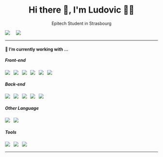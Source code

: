 <h1 align='center'> Hi there 👋, I'm Ludovic  👩‍💻 </h1>

<p align='center'>
  Epitech Student in Strasbourg
</p>

<p align='center'>

<a href="https://www.linkedin.com/in/ludovic-sutter-4389b5204/"><img src="https://img.shields.io/badge/linkedin-%230077B5.svg?&style=for-the-badge&logo=linkedin&logoColor=white" /></a>&nbsp;&nbsp;&nbsp;&nbsp;
<a href="mailto:sutterludovic67@gmail.com"><img src="https://img.shields.io/badge/gmail-%23D14836.svg?&style=for-the-badge&logo=gmail&logoColor=white" /></a>&nbsp;&nbsp;&nbsp;&nbsp;

</p>

<hr>

<h4>🔭  I’m currently working with ...</h4>

<h5>Front-end</h5>
<p >
  <img src="https://img.shields.io/badge/html5%20-%23e34f26.svg?&style=for-the-badge&logo=html5&logoColor=white" />&nbsp;&nbsp;
  <img src="https://img.shields.io/badge/CSS3-1572B6?&style=for-the-badge&logo=css3&logoColor=white" />&nbsp;&nbsp;
  <img src="https://img.shields.io/badge/JavaScript-F7DF1E?style=for-the-badge&logo=javascript&logoColor=black" />&nbsp;&nbsp;
  <img src="https://img.shields.io/badge/TypeScript-007ACC?style=for-the-badge&logo=typescript&logoColor=white" />&nbsp;&nbsp;
  <img src="https://img.shields.io/badge/React-20232A?style=for-the-badge&logo=react&logoColor=61DAFB" />&nbsp;&nbsp;
  <img src="https://img.shields.io/badge/styledcomponents%20-%23db7093.svg?&style=for-the-badge&logo=styled-components&logoColor=white" />&nbsp;&nbsp;
</p>

<h5>Back-end</h5>
<p >
  <img src="https://img.shields.io/badge/node.js%20-%23339933.svg?&style=for-the-badge&logo=node.js&logoColor=white" />&nbsp;&nbsp;
  <img src="https://img.shields.io/badge/JavaScript-F7DF1E?style=for-the-badge&logo=javascript&logoColor=black" />&nbsp;&nbsp;
  <img src="https://img.shields.io/badge/TypeScript-007ACC?style=for-the-badge&logo=typescript&logoColor=white" />&nbsp;&nbsp;
  <img src="https://img.shields.io/badge/fastify-000000.svg?&style=for-the-badge&logo=fastify&logoColor=white%22%20" />&nbsp;&nbsp;
  <img src="https://img.shields.io/badge/jest%20-%23c21325.svg?&style=for-the-badge&logo=jest&logoColor=white" />&nbsp;&nbsp;
</p>

<h5>Other Language</h5>
<p>
<img src="https://img.shields.io/badge/c-000000.svg?&style=for-the-badge&logo=C" />&nbsp;&nbsp;
  <img src="https://img.shields.io/badge/python-F7DF1E.svg?&style=for-the-badge&logo=python" />&nbsp;&nbsp;
</p>

<h5>Tools</h5>
<p>
<img src="https://img.shields.io/badge/gitHub-181717.svg?&style=for-the-badge&logo=github" />&nbsp;&nbsp;
<img src="https://img.shields.io/badge/visual_studio_code-007ACC.svg?&style=for-the-badge&logo=visual-studio-code" />&nbsp;&nbsp;
<img src="https://img.shields.io/badge/Docker-2496ED?style=for-the-badge&logo=docker&logoColor=white" />&nbsp;&nbsp;
</p>

<hr>
